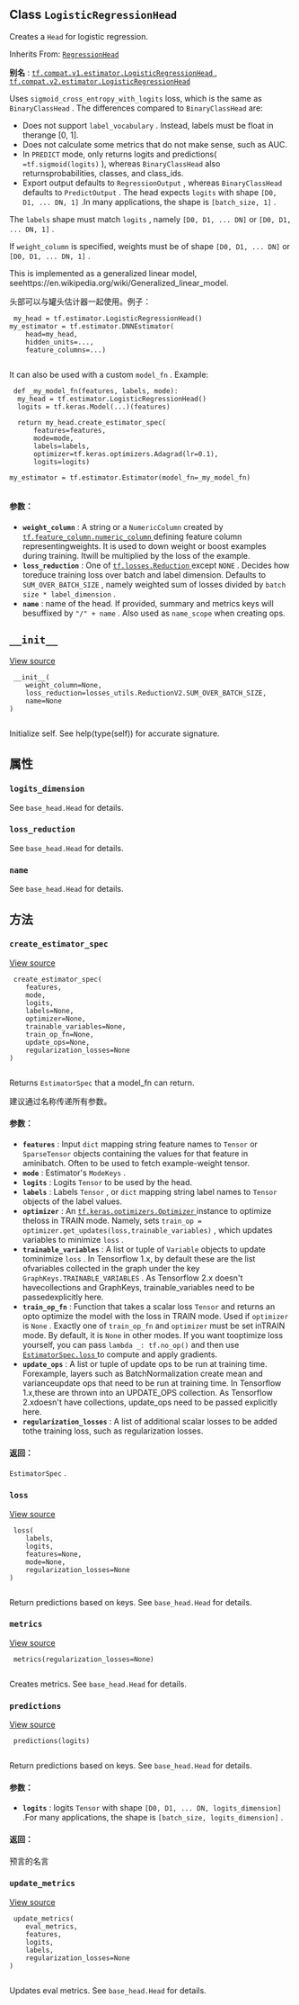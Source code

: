 

## Class  `LogisticRegressionHead` 
Creates a  `Head`  for logistic regression.

Inherits From: [ `RegressionHead` ](https://tensorflow.google.cn/api_docs/python/tf/estimator/RegressionHead)

**别名** : [ `tf.compat.v1.estimator.LogisticRegressionHead` ](/api_docs/python/tf/estimator/LogisticRegressionHead), [ `tf.compat.v2.estimator.LogisticRegressionHead` ](/api_docs/python/tf/estimator/LogisticRegressionHead)

Uses  `sigmoid_cross_entropy_with_logits`  loss, which is the same as `BinaryClassHead` . The differences compared to  `BinaryClassHead`  are:

- Does not support  `label_vocabulary` . Instead, labels must be float in therange [0, 1].
- Does not calculate some metrics that do not make sense, such as AUC.
- In  `PREDICT`  mode, only returns logits and predictions( `=tf.sigmoid(logits)` ), whereas  `BinaryClassHead`  also returnsprobabilities, classes, and class_ids.
- Export output defaults to  `RegressionOutput` , whereas  `BinaryClassHead` defaults to  `PredictOutput` .
The head expects  `logits`  with shape  `[D0, D1, ... DN, 1]` .In many applications, the shape is  `[batch_size, 1]` .

The  `labels`  shape must match  `logits` , namely `[D0, D1, ... DN]`  or  `[D0, D1, ... DN, 1]` .

If  `weight_column`  is specified, weights must be of shape `[D0, D1, ... DN]`  or  `[D0, D1, ... DN, 1]` .

This is implemented as a generalized linear model, seehttps://en.wikipedia.org/wiki/Generalized_linear_model.

头部可以与罐头估计器一起使用。例子：

```
 my_head = tf.estimator.LogisticRegressionHead()
my_estimator = tf.estimator.DNNEstimator(
    head=my_head,
    hidden_units=...,
    feature_columns=...)
 
```

It can also be used with a custom  `model_fn` . Example:

```
 def _my_model_fn(features, labels, mode):
  my_head = tf.estimator.LogisticRegressionHead()
  logits = tf.keras.Model(...)(features)

  return my_head.create_estimator_spec(
      features=features,
      mode=mode,
      labels=labels,
      optimizer=tf.keras.optimizers.Adagrad(lr=0.1),
      logits=logits)

my_estimator = tf.estimator.Estimator(model_fn=_my_model_fn)
 
```

#### 参数：
- **`weight_column`** : A string or a  `NumericColumn`  created by[ `tf.feature_column.numeric_column` ](https://tensorflow.google.cn/api_docs/python/tf/feature_column/numeric_column) defining feature column representingweights. It is used to down weight or boost examples during training. Itwill be multiplied by the loss of the example.
- **`loss_reduction`** : One of [ `tf.losses.Reduction` ](https://tensorflow.google.cn/api_docs/python/tf/keras/losses/Reduction) except  `NONE` . Decides how toreduce training loss over batch and label dimension. Defaults to `SUM_OVER_BATCH_SIZE` , namely weighted sum of losses divided by `batch size * label_dimension` .
- **`name`** : name of the head. If provided, summary and metrics keys will besuffixed by  `"/" + name` . Also used as  `name_scope`  when creating ops.


##  `__init__` 
[View source](https://github.com/tensorflow/estimator/tree/master/tensorflow_estimator/python/estimator/head/regression_head.py)

```
 __init__(
    weight_column=None,
    loss_reduction=losses_utils.ReductionV2.SUM_OVER_BATCH_SIZE,
    name=None
)
 
```

Initialize self.  See help(type(self)) for accurate signature.

## 属性


###  `logits_dimension` 
See  `base_head.Head`  for details.

###  `loss_reduction` 
See  `base_head.Head`  for details.

###  `name` 
See  `base_head.Head`  for details.

## 方法


###  `create_estimator_spec` 
[View source](https://github.com/tensorflow/estimator/tree/master/tensorflow_estimator/python/estimator/head/base_head.py)

```
 create_estimator_spec(
    features,
    mode,
    logits,
    labels=None,
    optimizer=None,
    trainable_variables=None,
    train_op_fn=None,
    update_ops=None,
    regularization_losses=None
)
 
```

Returns  `EstimatorSpec`  that a model_fn can return.

建议通过名称传递所有参数。

#### 参数：
- **`features`** : Input  `dict`  mapping string feature names to  `Tensor`  or `SparseTensor`  objects containing the values for that feature in aminibatch. Often to be used to fetch example-weight tensor.
- **`mode`** : Estimator's  `ModeKeys` .
- **`logits`** : Logits  `Tensor`  to be used by the head.
- **`labels`** : Labels  `Tensor` , or  `dict`  mapping string label names to  `Tensor` objects of the label values.
- **`optimizer`** : An [ `tf.keras.optimizers.Optimizer` ](https://tensorflow.google.cn/api_docs/python/tf/keras/optimizers/Optimizer) instance to optimize theloss in TRAIN mode. Namely, sets  `train_op = optimizer.get_updates(loss,trainable_variables)` , which updates variables to minimize  `loss` .
- **`trainable_variables`** : A list or tuple of  `Variable`  objects to update tominimize  `loss` . In Tensorflow 1.x, by default these are the list ofvariables collected in the graph under the key `GraphKeys.TRAINABLE_VARIABLES` . As Tensorflow 2.x doesn't havecollections and GraphKeys, trainable_variables need to be passedexplicitly here.
- **`train_op_fn`** : Function that takes a scalar loss  `Tensor`  and returns an opto optimize the model with the loss in TRAIN mode. Used if  `optimizer` is  `None` . Exactly one of  `train_op_fn`  and  `optimizer`  must be set inTRAIN mode. By default, it is  `None`  in other modes. If you want tooptimize loss yourself, you can pass  `lambda _: tf.no_op()`  and then use[ `EstimatorSpec.loss` ](https://tensorflow.google.cn/api_docs/python/tf/estimator/EstimatorSpec#loss) to compute and apply gradients.
- **`update_ops`** : A list or tuple of update ops to be run at training time. Forexample, layers such as BatchNormalization create mean and varianceupdate ops that need to be run at training time. In Tensorflow 1.x,these are thrown into an UPDATE_OPS collection. As Tensorflow 2.xdoesn't have collections, update_ops need to be passed explicitly here.
- **`regularization_losses`** : A list of additional scalar losses to be added tothe training loss, such as regularization losses.


#### 返回：
 `EstimatorSpec` .

###  `loss` 
[View source](https://github.com/tensorflow/estimator/tree/master/tensorflow_estimator/python/estimator/head/regression_head.py)

```
 loss(
    labels,
    logits,
    features=None,
    mode=None,
    regularization_losses=None
)
 
```

Return predictions based on keys. See  `base_head.Head`  for details.

###  `metrics` 
[View source](https://github.com/tensorflow/estimator/tree/master/tensorflow_estimator/python/estimator/head/regression_head.py)

```
 metrics(regularization_losses=None)
 
```

Creates metrics. See  `base_head.Head`  for details.

###  `predictions` 
[View source](https://github.com/tensorflow/estimator/tree/master/tensorflow_estimator/python/estimator/head/regression_head.py)

```
 predictions(logits)
 
```

Return predictions based on keys.  See  `base_head.Head`  for details.

#### 参数：
- **`logits`** : logits  `Tensor`  with shape  `[D0, D1, ... DN, logits_dimension]` .For many applications, the shape is  `[batch_size, logits_dimension]` .


#### 返回：
预言的名言

###  `update_metrics` 
[View source](https://github.com/tensorflow/estimator/tree/master/tensorflow_estimator/python/estimator/head/regression_head.py)

```
 update_metrics(
    eval_metrics,
    features,
    logits,
    labels,
    regularization_losses=None
)
 
```

Updates eval metrics. See  `base_head.Head`  for details.

